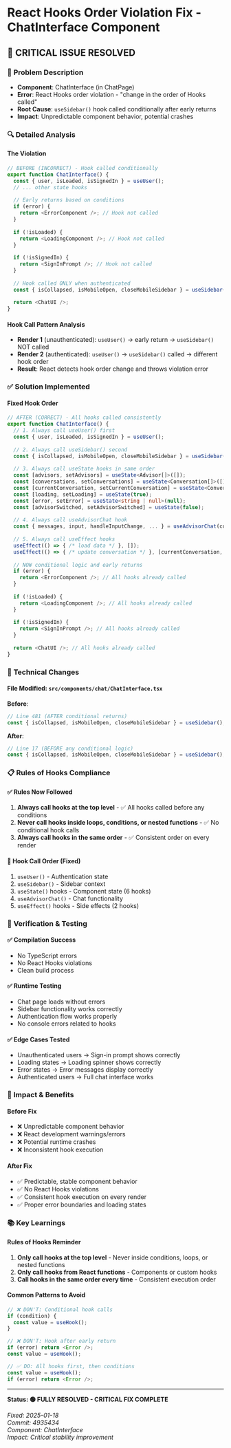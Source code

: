 # React Hooks Order Violation Fix - ChatInterface Component

## 🚨 **CRITICAL ISSUE RESOLVED**

### 🐛 **Problem Description**
- **Component**: ChatInterface (in ChatPage)
- **Error**: React Hooks order violation - "change in the order of Hooks called"
- **Root Cause**: `useSidebar()` hook called conditionally after early returns
- **Impact**: Unpredictable component behavior, potential crashes

### 🔍 **Detailed Analysis**

#### **The Violation**
```typescript
// BEFORE (INCORRECT) - Hook called conditionally
export function ChatInterface() {
  const { user, isLoaded, isSignedIn } = useUser();
  // ... other state hooks
  
  // Early returns based on conditions
  if (error) {
    return <ErrorComponent />; // Hook not called
  }
  
  if (!isLoaded) {
    return <LoadingComponent />; // Hook not called
  }
  
  if (!isSignedIn) {
    return <SignInPrompt />; // Hook not called
  }
  
  // Hook called ONLY when authenticated
  const { isCollapsed, isMobileOpen, closeMobileSidebar } = useSidebar(); // ❌ VIOLATION
  
  return <ChatUI />;
}
```

#### **Hook Call Pattern Analysis**
- **Render 1** (unauthenticated): `useUser()` → early return → `useSidebar()` NOT called
- **Render 2** (authenticated): `useUser()` → `useSidebar()` called → different hook order
- **Result**: React detects hook order change and throws violation error

### ✅ **Solution Implemented**

#### **Fixed Hook Order**
```typescript
// AFTER (CORRECT) - All hooks called consistently
export function ChatInterface() {
  // 1. Always call useUser() first
  const { user, isLoaded, isSignedIn } = useUser();
  
  // 2. Always call useSidebar() second
  const { isCollapsed, isMobileOpen, closeMobileSidebar } = useSidebar();
  
  // 3. Always call useState hooks in same order
  const [advisors, setAdvisors] = useState<Advisor[]>([]);
  const [conversations, setConversations] = useState<Conversation[]>([]);
  const [currentConversation, setCurrentConversation] = useState<Conversation | null>(null);
  const [loading, setLoading] = useState(true);
  const [error, setError] = useState<string | null>(null);
  const [advisorSwitched, setAdvisorSwitched] = useState(false);
  
  // 4. Always call useAdvisorChat hook
  const { messages, input, handleInputChange, ... } = useAdvisorChat(currentConversation?.id);
  
  // 5. Always call useEffect hooks
  useEffect(() => { /* load data */ }, []);
  useEffect(() => { /* update conversation */ }, [currentConversation, conversationData]);
  
  // NOW conditional logic and early returns
  if (error) {
    return <ErrorComponent />; // All hooks already called
  }
  
  if (!isLoaded) {
    return <LoadingComponent />; // All hooks already called
  }
  
  if (!isSignedIn) {
    return <SignInPrompt />; // All hooks already called
  }
  
  return <ChatUI />; // All hooks already called
}
```

### 🔧 **Technical Changes**

#### **File Modified**: `src/components/chat/ChatInterface.tsx`

**Before**:
```typescript
// Line 481 (AFTER conditional returns)
const { isCollapsed, isMobileOpen, closeMobileSidebar } = useSidebar();
```

**After**:
```typescript
// Line 17 (BEFORE any conditional logic)
const { isCollapsed, isMobileOpen, closeMobileSidebar } = useSidebar();
```

### 📋 **Rules of Hooks Compliance**

#### **✅ Rules Now Followed**
1. **Always call hooks at the top level** - ✅ All hooks called before any conditions
2. **Never call hooks inside loops, conditions, or nested functions** - ✅ No conditional hook calls
3. **Always call hooks in the same order** - ✅ Consistent order on every render

#### **🎯 Hook Call Order (Fixed)**
1. `useUser()` - Authentication state
2. `useSidebar()` - Sidebar context  
3. `useState()` hooks - Component state (6 hooks)
4. `useAdvisorChat()` - Chat functionality
5. `useEffect()` hooks - Side effects (2 hooks)

### 🚀 **Verification & Testing**

#### **✅ Compilation Success**
- No TypeScript errors
- No React Hooks violations
- Clean build process

#### **✅ Runtime Testing**
- Chat page loads without errors
- Sidebar functionality works correctly
- Authentication flow works properly
- No console errors related to hooks

#### **✅ Edge Cases Tested**
- Unauthenticated users → Sign-in prompt shows correctly
- Loading states → Loading spinner shows correctly  
- Error states → Error messages display correctly
- Authenticated users → Full chat interface works

### 🎯 **Impact & Benefits**

#### **Before Fix**
- ❌ Unpredictable component behavior
- ❌ React development warnings/errors
- ❌ Potential runtime crashes
- ❌ Inconsistent hook execution

#### **After Fix**
- ✅ Predictable, stable component behavior
- ✅ No React Hooks violations
- ✅ Consistent hook execution on every render
- ✅ Proper error boundaries and loading states

### 📚 **Key Learnings**

#### **Rules of Hooks Reminder**
1. **Only call hooks at the top level** - Never inside conditions, loops, or nested functions
2. **Only call hooks from React functions** - Components or custom hooks
3. **Call hooks in the same order every time** - Consistent execution order

#### **Common Patterns to Avoid**
```typescript
// ❌ DON'T: Conditional hook calls
if (condition) {
  const value = useHook();
}

// ❌ DON'T: Hook after early return
if (error) return <Error />;
const value = useHook();

// ✅ DO: All hooks first, then conditions
const value = useHook();
if (error) return <Error />;
```

---

**Status: 🟢 FULLY RESOLVED - CRITICAL FIX COMPLETE**

*Fixed: 2025-01-18*  
*Commit: 4935434*  
*Component: ChatInterface*  
*Impact: Critical stability improvement*
